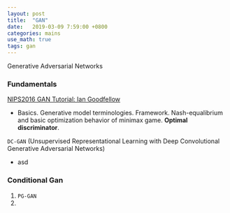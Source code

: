 ```yaml
---
layout: post
title:  "GAN"
date:   2019-03-09 7:59:00 +0800
categories: mains
use_math: true
tags: gan
---
```


Generative Adversarial Networks


### Fundamentals

<a href="{{site.url}}/deep_learning/2019/03/09/nips2016-gan-tutorial.html" target="_blank">NIPS2016 GAN Tutorial: Ian Goodfellow</a>
* Basics. Generative model terminologies. Framework. Nash-equalibrium and basic optimization behavior of minimax game. __Optimal discriminator__. 

`DC-GAN`
(Unsupervised Representational Learning with Deep Convolutional Generative Adversarial Networks)
* asd

### Conditional Gan
1. `PG-GAN`
2. 